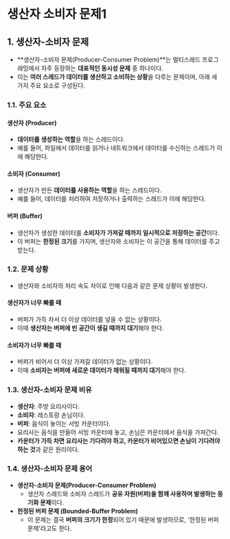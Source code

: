 # 생산자 소비자 문제1

## 1. 생산자-소비자 문제

- **생산자-소비자 문제(Producer-Consumer Problem)**는 멀티스레드 프로그래밍에서 자주 등장하는 **대표적인 동시성 문제** 중 하나이다.
- 이는 **여러 스레드가 데이터를 생산하고 소비하는 상황**을 다루는 문제이며, 아래 세 가지 주요 요소로 구성된다.

### 1.1. 주요 요소

#### 생산자 (Producer)

- **데이터를 생성하는 역할**을 하는 스레드이다.
- 예를 들어, 파일에서 데이터를 읽거나 네트워크에서 데이터를 수신하는 스레드가 이에 해당한다.

#### 소비자 (Consumer)

- 생산자가 만든 **데이터를 사용하는 역할**을 하는 스레드이다.
- 예를 들어, 데이터를 처리하여 저장하거나 출력하는 스레드가 이에 해당한다.

#### 버퍼 (Buffer)

- 생산자가 생성한 데이터를 **소비자가 가져갈 때까지 일시적으로 저장하는 공간**이다.
- 이 버퍼는 **한정된 크기**를 가지며, 생산자와 소비자는 이 공간을 통해 데이터를 주고받는다.

### 1.2. 문제 상황

- 생산자와 소비자의 처리 속도 차이로 인해 다음과 같은 문제 상황이 발생한다.

#### 생산자가 너무 빠를 때

- 버퍼가 가득 차서 더 이상 데이터를 넣을 수 없는 상황이다.
- 이때 **생산자는 버퍼에 빈 공간이 생길 때까지 대기**해야 한다.

#### 소비자가 너무 빠를 때

- 버퍼가 비어서 더 이상 가져갈 데이터가 없는 상황이다.
- 이때 **소비자는 버퍼에 새로운 데이터가 채워질 때까지 대기**해야 한다.

### 1.3. 생산자-소비자 문제 비유

- **생산자**: 주방 요리사이다.
- **소비자**: 레스토랑 손님이다.
- **버퍼**: 음식이 놓이는 서빙 카운터이다.
- 요리사는 음식을 만들어 서빙 카운터에 놓고, 손님은 카운터에서 음식을 가져간다.
- **카운터가 가득 차면 요리사는 기다려야 하고, 카운터가 비어있으면 손님이 기다려야 하는 것**과 같은 원리이다.

### 1.4. 생산자-소비자 문제 용어

- **생산자-소비자 문제(Producer-Consumer Problem)**
  - 생산자 스레드와 소비자 스레드가 **공유 자원(버퍼)을 함께 사용하며 발생하는 동기화 문제**이다.
- **한정된 버퍼 문제 (Bounded-Buffer Problem)**
  - 이 문제는 결국 **버퍼의 크기가 한정**되어 있기 때문에 발생하므로, '한정된 버퍼 문제'라고도 한다.
